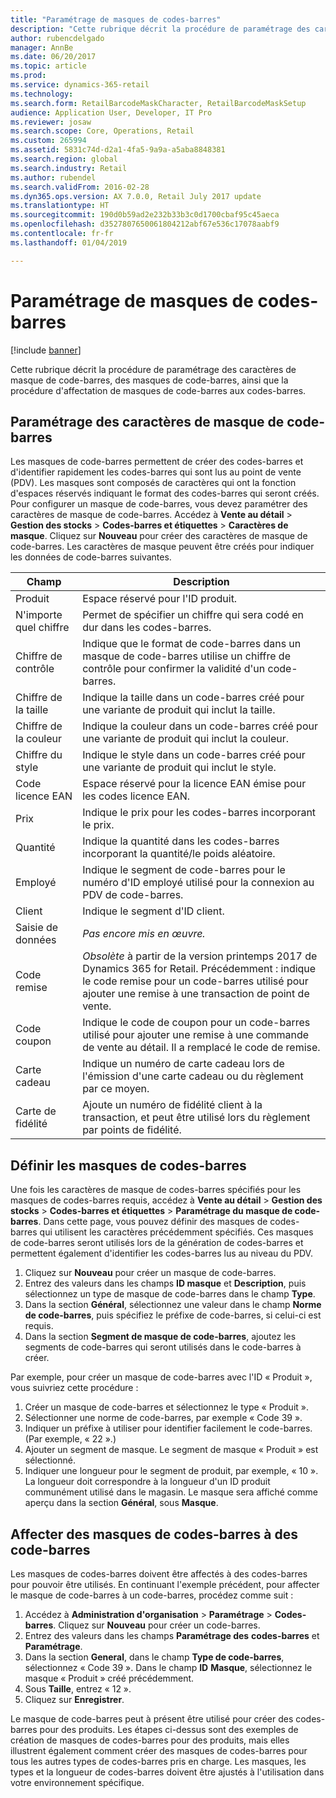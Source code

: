 ```yaml
---
title: "Paramétrage de masques de codes-barres"
description: "Cette rubrique décrit la procédure de paramétrage des caractères de masque de code-barres, des masques de code-barres, ainsi que la procédure d'affectation de masques de code-barres aux codes-barres."
author: rubencdelgado
manager: AnnBe
ms.date: 06/20/2017
ms.topic: article
ms.prod: 
ms.service: dynamics-365-retail
ms.technology: 
ms.search.form: RetailBarcodeMaskCharacter, RetailBarcodeMaskSetup
audience: Application User, Developer, IT Pro
ms.reviewer: josaw
ms.search.scope: Core, Operations, Retail
ms.custom: 265994
ms.assetid: 5831c74d-d2a1-4fa5-9a9a-a5aba8848381
ms.search.region: global
ms.search.industry: Retail
ms.author: rubendel
ms.search.validFrom: 2016-02-28
ms.dyn365.ops.version: AX 7.0.0, Retail July 2017 update
ms.translationtype: HT
ms.sourcegitcommit: 190d0b59ad2e232b33b3c0d1700cbaf95c45aeca
ms.openlocfilehash: d3527807650061804212abf67e536c17078aabf9
ms.contentlocale: fr-fr
ms.lasthandoff: 01/04/2019

---
```


# <a name="set-up-bar-code-masks"></a>Paramétrage de masques de codes-barres

[!include [banner](includes/banner.md)]

Cette rubrique décrit la procédure de paramétrage des caractères de masque de code-barres, des masques de code-barres, ainsi que la procédure d'affectation de masques de code-barres aux codes-barres.

## <a name="set-up-bar-code-mask-characters"></a>Paramétrage des caractères de masque de code-barres

Les masques de code-barres permettent de créer des codes-barres et d'identifier rapidement les codes-barres qui sont lus au point de vente (PDV). Les masques sont composés de caractères qui ont la fonction d'espaces réservés indiquant le format des codes-barres qui seront créés. Pour configurer un masque de code-barres, vous devez paramétrer des caractères de masque de code-barres. Accédez à **Vente au détail** &gt; **Gestion des stocks** &gt; **Codes-barres et étiquettes** &gt; **Caractères de masque**. Cliquez sur **Nouveau** pour créer des caractères de masque de code-barres. Les caractères de masque peuvent être créés pour indiquer les données de code-barres suivantes.

| Champ            | Description |
|------------------|-------------|
| Produit          | Espace réservé pour l'ID produit. |
| N'importe quel chiffre       | Permet de spécifier un chiffre qui sera codé en dur dans les codes-barres. |
| Chiffre de contrôle      | Indique que le format de code-barres dans un masque de code-barres utilise un chiffre de contrôle pour confirmer la validité d'un code-barres. |
| Chiffre de la taille       | Indique la taille dans un code-barres créé pour une variante de produit qui inclut la taille. |
| Chiffre de la couleur      | Indique la couleur dans un code-barres créé pour une variante de produit qui inclut la couleur. |
| Chiffre du style      | Indique le style dans un code-barres créé pour une variante de produit qui inclut le style. |
| Code licence EAN | Espace réservé pour la licence EAN émise pour les codes licence EAN. |
| Prix            | Indique le prix pour les codes-barres incorporant le prix. |
| Quantité         | Indique la quantité dans les codes-barres incorporant la quantité/le poids aléatoire. |
| Employé         | Indique le segment de code-barres pour le numéro d'ID employé utilisé pour la connexion au PDV de code-barres. |
| Client         | Indique le segment d'ID client. |
| Saisie de données       | *Pas encore mis en œuvre.* |
| Code remise    | *Obsolète* à partir de la version printemps 2017 de Dynamics 365 for Retail. Précédemment : indique le code remise pour un code-barres utilisé pour ajouter une remise à une transaction de point de vente. |
| Code coupon      | Indique le code de coupon pour un code-barres utilisé pour ajouter une remise à une commande de vente au détail. Il a remplacé le code de remise. |
| Carte cadeau        | Indique un numéro de carte cadeau lors de l'émission d'une carte cadeau ou du règlement par ce moyen. |
| Carte de fidélité     | Ajoute un numéro de fidélité client à la transaction, et peut être utilisé lors du règlement par points de fidélité. |

## <a name="define-bar-code-masks"></a>Définir les masques de codes-barres

Une fois les caractères de masque de codes-barres spécifiés pour les masques de codes-barres requis, accédez à **Vente au détail** &gt; **Gestion des stocks** &gt; **Codes-barres et étiquettes** &gt; **Paramétrage du masque de code-barres**. Dans cette page, vous pouvez définir des masques de codes-barres qui utilisent les caractères précédemment spécifiés. Ces masques de code-barres seront utilisés lors de la génération de codes-barres et permettent également d'identifier les codes-barres lus au niveau du PDV.

1. Cliquez sur **Nouveau** pour créer un masque de code-barres.
2. Entrez des valeurs dans les champs **ID masque** et **Description**, puis sélectionnez un type de masque de code-barres dans le champ **Type**.
3. Dans la section **Général**, sélectionnez une valeur dans le champ **Norme de code-barres**, puis spécifiez le préfixe de code-barres, si celui-ci est requis.
4. Dans la section **Segment de masque de code-barres**, ajoutez les segments de code-barres qui seront utilisés dans le code-barres à créer.

Par exemple, pour créer un masque de code-barres avec l'ID « Produit », vous suivriez cette procédure :

1. Créer un masque de code-barres et sélectionnez le type « Produit ».
2. Sélectionner une norme de code-barres, par exemple « Code 39 ».
3. Indiquer un préfixe à utiliser pour identifier facilement le code-barres. (Par exemple, « 22 ».)
4. Ajouter un segment de masque. Le segment de masque « Produit » est sélectionné.
5. Indiquer une longueur pour le segment de produit, par exemple, « 10 ». La longueur doit correspondre à la longueur d'un ID produit communément utilisé dans le magasin. Le masque sera affiché comme aperçu dans la section **Général**, sous **Masque**.

## <a name="assign-bar-code-masks-to-bar-codes"></a>Affecter des masques de codes-barres à des code-barres

Les masques de codes-barres doivent être affectés à des codes-barres pour pouvoir être utilisés. En continuant l'exemple précédent, pour affecter le masque de code-barres à un code-barres, procédez comme suit :

1. Accédez à **Administration d'organisation** &gt; **Paramétrage** &gt; **Codes-barres**. Cliquez sur **Nouveau** pour créer un code-barres.
2. Entrez des valeurs dans les champs **Paramétrage des** **codes-barres** et **Paramétrage**.
3. Dans la section **General**, dans le champ **Type de code-barres**, sélectionnez « Code 39 ». Dans le champ **ID** **Masque**, sélectionnez le masque « Produit » créé précédemment.
4. Sous **Taille**, entrez « 12 ».
5. Cliquez sur **Enregistrer**.

Le masque de code-barres peut à présent être utilisé pour créer des codes-barres pour des produits. Les étapes ci-dessus sont des exemples de création de masques de codes-barres pour des produits, mais elles illustrent également comment créer des masques de codes-barres pour tous les autres types de codes-barres pris en charge. Les masques, les types et la longueur de codes-barres doivent être ajustés à l'utilisation dans votre environnement spécifique.

